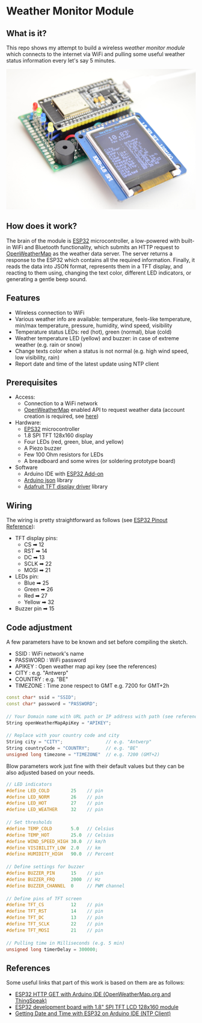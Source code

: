 # Weather Monitor Module

## What is it?
This repo shows my attempt to build a wireless _weather monitor module_ which connects to the internet via WiFi and pulling some useful weather status information every let's say 5 minutes. 

<!-- ![Perspective view](docs/perspective.JPG) -->
<img src="docs/perspective.JPG" alt="drawing" width="600"/>

## How does it work?
The brain of the module is [ESP32][esp32ref] microcontroller, a low-powered with built-in WiFi and Bluetooth functionality, which submits an HTTP request to [OpenWeatherMap][openweatherref] as the weather data server. The server returns a response to the ESP32 which contains all the required information. Finally, it reads the data into JSON format, represents them in a TFT display, and reacting to them using, changing the text color, different LED indicators, or generating a gentle beep sound.


## Features
- Wireless connection to WiFi
- Various weather info are available: temperature, feels-like temperature, min/max temperature, pressure, humidity, wind speed, visibility
- Temperature status LEDs: red (hot), green (normal), blue (cold)
- Weather temperature LED (yellow) and buzzer: in case of extreme weather (e.g. rain or snow)
- Change texts color when a status is not normal (e.g. high wind speed, low visibility, rain) 
- Report date and time of the latest update using NTP client


## Prerequisites
- Access:
    - Connection to a WiFi network 
    - [OpenWeatherMap][openweatherref] enabled API to request weather data (account creation is required, see [here][apikeyref])
- Hardware:
    - [EPS32][esp32ref] microcontroller
    - 1.8 SPI TFT 128x160 display 
    - Four LEDs (red, green, blue, and yellow)
    - A Piezo buzzer
    - Few 100 Ohm resistors for LEDs
    - A breadboard and some wires (or soldering prototype board)
- Software
    - Arduino IDE with [ESP32 Add-on](https://randomnerdtutorials.com/installing-the-esp32-board-in-arduino-ide-windows-instructions/)
    - [Arduino json](https://github.com/bblanchon/ArduinoJson) library
    - [Adafruit TFT display driver](https://github.com/adafruit/Adafruit-ST7735-Library) library


## Wiring
The wiring is pretty straightforward as follows (see [ESP32 Pinout Reference](https://randomnerdtutorials.com/esp32-pinout-reference-gpios/)): 
- TFT display pins:
    - CS ➡ 12    
    - RST ➡ 14    
    - DC  ➡ 13 
    - SCLK ➡ 22   
    - MOSI ➡ 21 
- LEDs pin:
    - Blue  ➡ 25   
    - Green ➡ 26  
    - Red   ➡ 27  
    - Yellow ➡ 32
- Buzzer pin ➡ 15


## Code adjustment
A few parameters have to be known and set before compiling the sketch.
- SSID                  : WiFi network's name
- PASSWORD              : WiFi password
- APIKEY                : Open weather map api key (see the references)
- CITY                  : e.g. "Antwerp"
- COUNTRY               : e.g. "BE"
- TIMEZONE              : Time zone respect to GMT e.g. 7200 for GMT+2h
```CPP
const char* ssid = "SSID";
const char* password = "PASSWORD";

// Your Domain name with URL path or IP address with path (see references)
String openWeatherMapApiKey = "APIKEY";

// Replace with your country code and city
String city = "CITY";                // e.g. "Antwerp"
String countryCode = "COUNTRY";      // e.g. "BE"
unsigned long timezone = "TIMEZONE"  // e.g. 7200 (GMT+2)
```

Blow parameters work just fine with their default values but they can be also adjusted based on your needs.
```CPP
// LED indicators
#define LED_COLD        25    // pin
#define LED_NORM        26    // pin
#define LED_HOT         27    // pin
#define LED_WEATHER     32    // pin

// Set thresholds
#define TEMP_COLD       5.0   // Celsius
#define TEMP_HOT        25.0  // Celsius
#define WIND_SPEED_HIGH 30.0  // km/h 
#define VISIBILITY_LOW  2.0   // km
#define HUMIDITY_HIGH   90.0  // Percent

// Define settings for buzzer
#define BUZZER_PIN      15    // pin
#define BUZZER_FRQ      2000  // Hz
#define BUZZER_CHANNEL  0     // PWM channel

// Define pins of TFT screen
#define TFT_CS          12    // pin
#define TFT_RST         14    // pin 
#define TFT_DC          13    // pin
#define TFT_SCLK        22    // pin
#define TFT_MOSI        21    // pin    

// Pulling time in Milliseconds (e.g. 5 min)
unsigned long timerDelay = 300000; 
```


## References
Some useful links that part of this work is based on them are as follows:

[esp32ref]: https://en.wikipedia.org/wiki/NodeMCU
[openweatherref]: https://openweathermap.org/
[apikeyref]: https://randomnerdtutorials.com/esp32-http-get-open-weather-map-thingspeak-arduino/
- [ESP32 HTTP GET with Arduino IDE (OpenWeatherMap.org and ThingSpeak)][apikeyref]
- [ESP32 development board with 1.8" SPI TFT LCD 128x160 module](http://acoptex.com/project/1515/basics-project-070p-esp32-development-board-with-18-spi-tft-lcd-128x160-module-at-acoptexcom/#sthash.C8gmE9Za.dpbs)
- [Getting Date and Time with ESP32 on Arduino IDE (NTP Client)](https://randomnerdtutorials.com/esp32-ntp-client-date-time-arduino-ide/)
